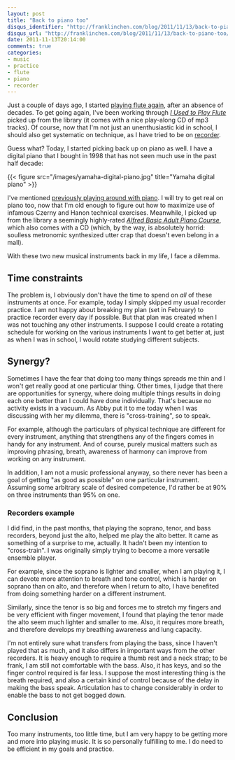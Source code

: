 ```yaml
---
layout: post
title: "Back to piano too"
disqus_identifier: "http://franklinchen.com/blog/2011/11/13/back-to-piano-too/"
disqus_url: "http://franklinchen.com/blog/2011/11/13/back-to-piano-too/"
date: 2011-11-13T20:14:00
comments: true
categories:
- music
- practice
- flute
- piano
- recorder
---
```

Just a couple of days ago, I started [playing flute again](/blog/2011/11/09/taking-up-flute-again-after-decades/), after an absence of decades. To get going again, I've been working through [*I Used to Play Flute*](http://www.musicminusone.com/used-play-flute-innovative-method-adults-returning-play-p-60414222.html) picked up from the library (it comes with a nice play-along CD of mp3 tracks). Of course, now that I'm not just an unenthusiastic kid in school, I should also get systematic on technique, as I have tried to be on [recorder](/categories/recorder/).

Guess what? Today, I started picking back up on piano as well. I have a digital piano that I bought in 1998 that has not seen much use in the past half decade:

{{< figure src="/images/yamaha-digital-piano.jpg" title="Yamaha digital piano" >}}

I've mentioned [previously playing around with piano](/blog/2011/11/09/taking-up-flute-again-after-decades/). I will try to get real on piano too, now that I'm old enough to figure out how to maximize use of infamous Czerny and Hanon technical exercises. Meanwhile, I picked up from the library a seemingly highly-rated [*Alfred Basic Adult Piano Course*](http://www.alfred.com/AlfredPiano/PianoMethods), which also comes with a CD (which, by the way, is absolutely horrid: soulless metronomic synthesized utter crap that doesn't even belong in a mall).

With these two new musical instruments back in my life, I face a dilemma.

<!--more-->

## Time constraints

The problem is, I obviously don't have the time to spend on *all* of these instruments at once. For example, today I simply skipped my usual recorder practice. I am not happy about breaking my plan (set in February) to practice recorder every day if possible. But that plan was created when I was not touching any other instruments. I suppose I could create a rotating schedule for working on the various instruments I want to get better at, just as when I was in school, I would rotate studying different subjects.

## Synergy?

Sometimes I have the fear that doing too many things spreads me thin and I won't get really good at one particular thing. Other times, I judge that there are opportunities for synergy, where doing multiple things results in doing each one better than I could have done individually. That's because no activity exists in a vacuum. As Abby put it to me today when I was discussing with her my dilemma, there is "cross-training", so to speak.

For example, although the particulars of physical technique are different for every instrument, anything that strengthens any of the fingers comes in handy for any instrument. And of course, purely musical matters such as improving phrasing, breath, awareness of harmony can improve from working on any instrument.

In addition, I am not a music professional anyway, so there never has been a goal of getting "as good as possible" on one particular instrument. Assuming some arbitrary scale of desired competence, I'd rather be at 90% on three instruments than 95% on one.

### Recorders example

I did find, in the past months, that playing the soprano, tenor, and bass recorders, beyond just the alto, helped me play the alto better. It came as something of a surprise to me, actually. It hadn't been my intention to "cross-train". I was originally simply trying to become a more versatile ensemble player.

For example, since the soprano is lighter and smaller, when I am playing it, I can devote more attention to breath and tone control, which is harder on soprano than on alto, and therefore when I return to alto, I have benefited from doing something harder on a different instrument.

Similarly, since the tenor is so big and forces me to stretch my fingers and be very efficient with finger movement, I found that playing the tenor made the alto seem much lighter and smaller to me. Also, it requires more breath, and therefore develops my breathing awareness and lung capacity.

I'm not entirely sure what transfers from playing the bass, since I haven't played that as much, and it also differs in important ways from the other recorders. It is heavy enough to require a thumb rest and a neck strap; to be frank, I am still not comfortable with the bass. Also, it has keys, and so the finger control required is far less. I suppose the most interesting thing is the breath required, and also a certain kind of control because of the delay in making the bass speak. Articulation has to change considerably in order to enable the bass to not get bogged down.

## Conclusion

Too many instruments, too little time, but I am very happy to be getting more and more into playing music. It is so personally fulfilling to me. I do need to be efficient in my goals and practice.
